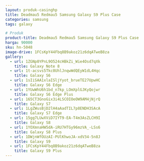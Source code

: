```yaml
---
layout: produk-casinghp
title: Deadmau5 Redmau5 Samsung Galaxy S9 Plus Case
categories: samsung
tags: galaxy

# Produk
product-title: Deadmau5 Redmau5 Samsung Galaxy S9 Plus Case
harga: 90000
sku: hn-5048
image-drive: 1FCsKpY44Fbq8B9akoz21z6dqATweB8za
gallery:
  - url: 1ZGNp0YPnL9O524cHBkZi_Wie4Osd7qXk
    title: Galaxy Note 8
  - url: 1t-acsvs5Tkc0UhlJnqwWdQEyW1dL4Hqc
    title: Galaxy S6
  - url: 1sIiSAA1xlaISljYyot_brueTE27UpwHC
    title: Galaxy S6 Edge
  - url: 1YUwWhU6h1bd_n7kp_LOmXplGJKyQojwr
    title: Galaxy S6 Edge Plus
  - url: 165CT3GnoGix3i4LSCOIOeOW9AM4jNjrQ
    title: Galaxy S7
  - url: 1LgZWusBjD2lH4aAadTIL7p8ENDH3SAcA
    title: Galaxy S7 Edge
  - url: 15gg7LUwXViD7IYT9-EA-T4m3AsZLCH9I
    title: Galaxy S8
  - url: 1YOXmnaHW5dA-iRU7HTGy96mzVA_-LSs6
    title: Galaxy S8 Plus
  - url: 1DWjnWfOUzAI-PUlKhwoJA-xdV34-5n8J
    title: Galaxy S9
  - url: 1FCsKpY44Fbq8B9akoz21z6dqATweB8za
    title: Galaxy S9 Plus
---
```

